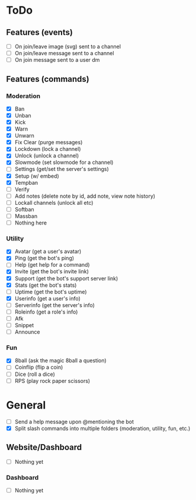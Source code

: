 # ToDo

## Features (events)

- [ ] On join/leave image (svg) sent to a channel
- [ ] On join/leave message sent to a channel
- [ ] On join message sent to a user dm

## Features (commands)

### Moderation

- [x] Ban
- [x] Unban
- [x] Kick
- [x] Warn
- [x] Unwarn
- [x] Fix Clear (purge messages)
- [x] Lockdown (lock a channel)
- [x] Unlock (unlock a channel)
- [x] Slowmode (set slowmode for a channel)
- [ ] Settings (get/set the server's settings)
- [x] Setup (w/ embed)
- [x] Tempban
- [ ] Verify
- [ ] Add notes (delete note by id, add note, view note history)
- [ ] Lockall channels (unlock all etc)
- [ ] Softban
- [ ] Massban
- [ ] Nothing here

### Utility

- [x] Avatar (get a user's avatar)
- [x] Ping (get the bot's ping)
- [ ] Help (get help for a command)
- [x] Invite (get the bot's invite link)
- [x] Support (get the bot's support server link)
- [x] Stats (get the bot's stats)
- [ ] Uptime (get the bot's uptime)
- [x] Userinfo (get a user's info)
- [ ] Serverinfo (get the server's info)
- [ ] Roleinfo (get a role's info)
- [ ] Afk
- [ ] Snippet
- [ ] Announce

### Fun

- [x] 8ball (ask the magic 8ball a question)
- [ ] Coinflip (flip a coin)
- [ ] Dice (roll a dice)
- [ ] RPS (play rock paper scissors)

# General

- [ ] Send a help message upon @mentioning the bot
- [x] Split slash commands into multiple folders (moderation, utility, fun, etc.)

## Website/Dashboard

- [ ] Nothing yet

### Dashboard

- [ ] Nothing yet
